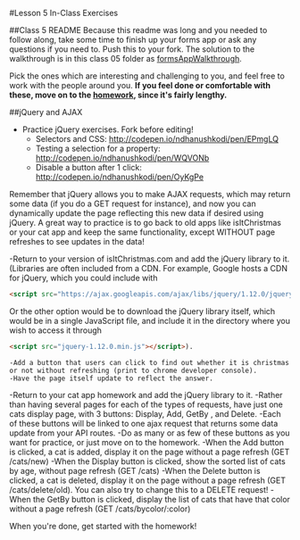 #Lesson 5 In-Class Exercises

##Class 5 README
Because this readme was long and you needed to follow along, take some time to finish up your forms app or ask any questions if you need to. Push this to your fork. The solution to the walkthrough is in this class 05 folder as [formsAppWalkthrough](https://github.com/olinjs/olinjs/blob/master/lessons/05-client-jquery-ajax/formsAppWalkthrough). 

Pick the ones which are interesting and challenging to you, and feel free to work with the people around you. **If you feel done or comfortable with these, move on to the [homework](https://github.com/olinjs/olinjs/blob/master/lessons/05-client-jquery-ajax/HOMEWORK.md), since it's fairly lengthy.**

##jQuery and AJAX
- Practice jQuery exercises. Fork before editing!
	- Selectors and CSS: http://codepen.io/ndhanushkodi/pen/EPmgLQ
	- Testing a selection for a property: http://codepen.io/ndhanushkodi/pen/WQVONb
	- Disable a button after 1 click: http://codepen.io/ndhanushkodi/pen/OyKgPe

Remember that jQuery allows you to make AJAX requests, which may return some data (if you do a GET request for instance), and now you can dynamically update the page reflecting this new data if desired using jQuery. A great way to practice is to go back to old apps like isItChristmas or your cat app and keep the same functionality, except WITHOUT page refreshes to see updates in the data!

-Return to your version of isItChristmas.com and add the jQuery library to it. (Libraries are often included from a CDN. For example, Google hosts a CDN for jQuery, which you could include with 
```html
<script src="https://ajax.googleapis.com/ajax/libs/jquery/1.12.0/jquery.min.js"></script>
```
Or the other option would be to download the jQuery library itself, which would be in a single JavaScript file, and include it in the directory where you wish to access it through 
```html
<script src="jquery-1.12.0.min.js"></script>). 
```
	-Add a button that users can click to find out whether it is christmas or not without refreshing (print to chrome developer console). 
	-Have the page itself update to reflect the answer.

-Return to your cat app homework and add the jQuery library to it. 
	-Rather than having several pages for each of the types of requests, have just one cats display page, with 3 buttons: Display, Add, GetBy <insert favorite color here>, and Delete. 
	-Each of these buttons will be linked to one ajax request that returns some data update from your API routes. 
	-Do as many or as few of these buttons as you want for practice, or just move on to the homework. 
	-When the Add button is clicked, a cat is added, display it on the page without a page refresh (GET /cats/new)
	-When the Display button is clicked, show the sorted list of cats by age, without page refresh (GET /cats) 
	-When the Delete button is clicked, a cat is deleted, display it on the page without a page refresh (GET /cats/delete/old). You can also try to change this to a DELETE request!
	-When the GetBy <insert favorite color here> button is clicked, display the list of cats that have that color without a page refresh (GET /cats/bycolor/:color)


When you're done, get started with the homework!




